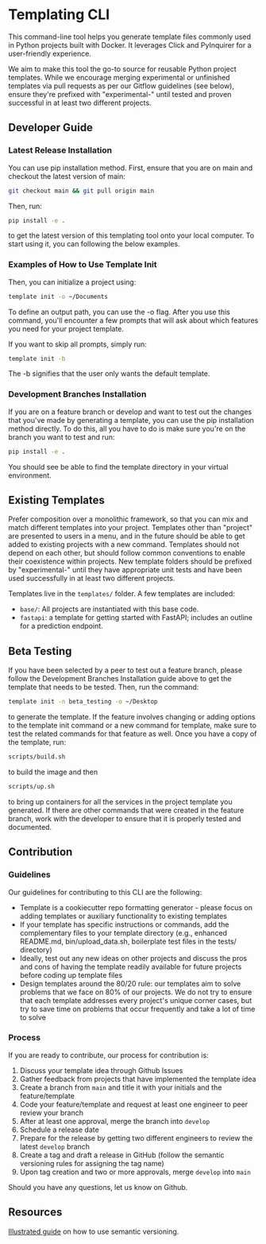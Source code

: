 # Templating CLI

This command-line tool helps you generate template files commonly used in Python projects built with Docker. It leverages Click and PyInquirer for a user-friendly experience.

We aim to make this tool the go-to source for reusable Python project templates. While we encourage merging experimental or unfinished templates via pull requests as per our Gitflow guidelines (see below), ensure they're prefixed with "experimental-" until tested and proven successful in at least two different projects.

## Developer Guide
### Latest Release Installation

You can use pip installation method. First, ensure that you are on main and checkout the latest
version of main:

```sh
git checkout main && git pull origin main
```

Then, run:

```sh
pip install -e .
```

to get the latest version of this templating tool onto your local computer. To start using it, you can
following the below examples.

### Examples of How to Use Template Init

Then, you can initialize a project using:

```sh
template init -o ~/Documents
```

To define an output path, you can use
the -o flag. After you use this command, you'll encounter a few prompts that will ask about which
features you need for your project template.

If you want to skip all prompts, simply run:

```sh
template init -b
```

The -b signifies that the user only wants the default template.

### Development Branches Installation

If you are on a feature branch or develop and want to test out the changes that you've made by
generating a template, you can use the pip installation method directly. To do this, all you have
to do is make sure you're on the branch you want to test and run:

```sh
pip install -e .
```

You should see be able to find
the template directory in your virtual environment.

## Existing Templates

Prefer composition over a monolithic framework, so that you can mix and match different templates
into your project. Templates other than "project" are presented to users in a menu, and in the
future should be able to get added to existing projects with a new command. Templates should not
depend on each other, but should follow common conventions to enable their coexistence within
projects. New template folders should be prefixed by "experimental-" until they have appropriate
unit tests and have been used successfully in at least two different projects.

Templates live in the `templates/` folder. A few templates are included:

- `base/`: All projects are
  instantiated with this base code.
- `fastapi`: a template for getting started with FastAPI; includes an outline
  for a prediction endpoint.

## Beta Testing

If you have been selected by a peer to test out a feature branch, please follow the Development
Branches Installation guide above to get the template that needs to be tested. Then, run the
command:

```sh
template init -n beta_testing -o ~/Desktop
```

to generate the template. If the feature involves changing or adding options to the template init
command or a new command for template, make sure to test the related commands for that feature as
well. Once you have a copy of the template, run:

```sh
scripts/build.sh
```

to build the image and then

```sh
scripts/up.sh
```

to bring up containers for all the services in the project template you generated. If there are
other commands that were created in the feature branch, work with the developer to ensure that it
is properly tested and documented.

## Contribution

### Guidelines

Our guidelines for contributing to this CLI are the following:

- Template is a cookiecutter repo formatting generator - please focus on adding templates or auxiliary functionality to
  existing templates
- If your template has specific instructions or commands, add the complementary files to your
  template directory (e.g., enhanced README.md, bin/upload_data.sh, boilerplate test files in the
  tests/ directory)
- Ideally, test out any new ideas on other projects and discuss the pros and cons of having the
  template readily available for future projects before coding up template files
- Design templates around the 80/20 rule: our templates aim to solve problems that we face on 80%
  of our projects. We do not try to ensure that each template addresses every project's unique
  corner cases, but try to save time on problems that occur frequently and take a lot of time to
  solve

### Process

If you are ready to contribute, our process for contribution is:

1. Discuss your template idea through Github Issues
2. Gather feedback from projects that have implemented the template idea
3. Create a branch from `main` and title it with your initials and the feature/template 
4. Code your feature/template and request at least one engineer to peer review your branch
5. After at least one approval, merge the branch into `develop`
6. Schedule a release date
7. Prepare for the release by getting two different engineers to review the latest `develop` branch
8. Create a tag and draft a release in GitHub (follow the semantic versioning rules for assigning the tag name)
9. Upon tag creation and two or more approvals, merge `develop` into `main`

Should you have any questions, let us know on Github.

## Resources

[Illustrated guide](https://medium.com/fiverr-engineering/major-minor-patch-a5298e2e1798) on how
to use semantic versioning.
